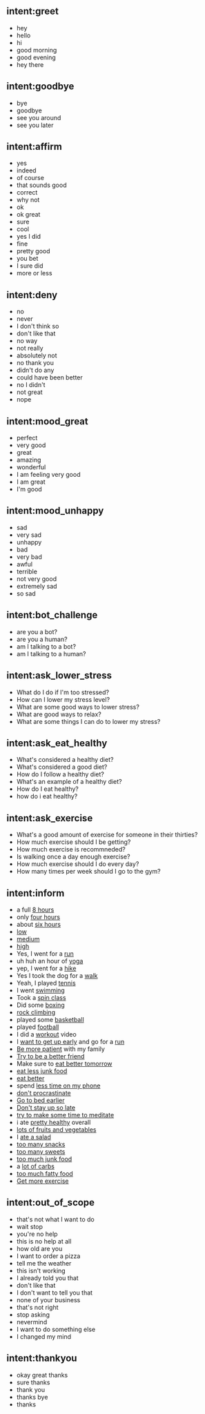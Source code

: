 ## intent:greet
- hey
- hello
- hi
- good morning
- good evening
- hey there

## intent:goodbye
- bye
- goodbye
- see you around
- see you later

## intent:affirm
- yes
- indeed
- of course
- that sounds good
- correct
- why not
- ok
- ok great
- sure
- cool
- yes I did
- fine
- pretty good
- you bet
- I sure did
- more or less

## intent:deny
- no
- never
- I don't think so
- don't like that
- no way
- not really
- absolutely not
- no thank you
- didn't do any
- could have been better
- no I didn't
- not great
- nope

## intent:mood_great
- perfect
- very good
- great
- amazing
- wonderful
- I am feeling very good
- I am great
- I'm good

## intent:mood_unhappy
- sad
- very sad
- unhappy
- bad
- very bad
- awful
- terrible
- not very good
- extremely sad
- so sad

## intent:bot_challenge
- are you a bot?
- are you a human?
- am I talking to a bot?
- am I talking to a human?

## intent:ask_lower_stress
- What do I do if I'm too stressed?
- How can I lower my stress level?
- What are some good ways to lower stress?
- What are good ways to relax?
- What are some things I can do to lower my stress?

## intent:ask_eat_healthy
- What's considered a healthy diet?
- What's considered a good diet?
- How do I follow a healthy diet?
- What's an example of a healthy diet?
- How do I eat healthy?
- how do i eat healthy?

## intent:ask_exercise
- What's a good amount of exercise for someone in their thirties?
- How much exercise should I be getting?
- How much exercise is recommneded?
- Is walking once a day enough exercise?
- How much exercise should I do every day?
- How many times per week should I go to the gym?

## intent:inform
- a full [8 hours](sleep)
- only [four hours](sleep)
- about [six hours](sleep)
- [low](stress)
- [medium](stress)
- [high](stress)
- Yes, I went for a [run](exercise)
- uh huh an hour of [yoga](exercise)
- yep, I went for a [hike](exercise)
- Yes I took the dog for a [walk](exercise)
- Yeah, I played [tennis](exercise)
- I went [swimming](exercise)
- Took a [spin class](exercise)
- Did some [boxing](exercise)
- [rock climbing](exercise)
- played some [basketball](exercise)
- played [football](exercise)
- I did a [workout](exercise) video
- I [want to get up early](goal) and go for a [run](exercise)
- [Be more patient](goal) with my family
- [Try to be a better friend](goal)
- Make sure to [eat better tomorrow](goal)
- [eat less junk food](goal)
- [eat better](goal)
- spend [less time on my phone](goal)
- [don't procrastinate](goal)
- [Go to bed earlier](goal)
- [Don't stay up so late](goal)
- [try to make some time to meditate](goal)
- i ate [pretty healthy](diet) overall
- [lots of fruits and vegetables](diet)
- I [ate a salad](diet)
- [too many snacks](diet)
- [too many sweets](diet)
- [too much junk food](diet)
- a [lot of carbs](diet)
- [too much fatty food](diet)
- [Get more exercise](goal)

## intent:out_of_scope
- that's not what I want to do
- wait stop
- you're no help
- this is no help at all
- how old are you
- I want to order a pizza
- tell me the weather
- this isn't working
- I already told you that
- don't like that
- I don't want to tell you that
- none of your business
- that's not right
- stop asking
- nevermind
- I want to do something else
- I changed my mind

## intent:thankyou
- okay great thanks
- sure thanks
- thank you
- thanks bye
- thanks